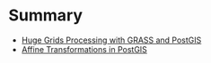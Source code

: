 # Summary

* [Huge Grids Processing with GRASS and PostGIS](Article_0-Huge_Grids_Processing_GRASS-PostGIS/Huge_Grids_Processing_GRASS-PostGIS.md)
* [Affine Transformations in PostGIS](Article_1-Affine_Transformations_PostGIS/Affine_Transformations_PostGIS.md)
<!--   * [Section 1](cap1/sec1.md) -->
<!--   * [Section 2](cap1/sec2.md) -->
<!-- * [Chapter 2](cap2/00-Intro.md) -->
<!--   * [Section 1](cap2/sec1.md) -->
<!--   * [Section 2](cap2/sec2.md) -->
